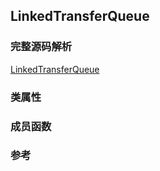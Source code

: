 ## LinkedTransferQueue

### 完整源码解析

[LinkedTransferQueue](https://github.com/Augustvic/JavaSourceCodeAnalysis/blob/master/src/JUC/JUCCollections/LinkedTransferQueue.java)

### 类属性


### 成员函数


### 参考


